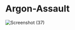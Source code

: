 # Argon-Assault
![Screenshot (37)](https://github.com/SibasisRath/Argon-Assault/assets/57254317/0bbb9477-bd07-4af5-9396-68df3441a5ac)
